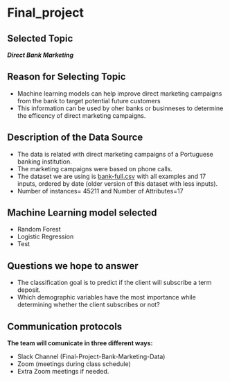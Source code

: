 # Final_project


## Selected Topic

***Direct Bank Marketing***

## Reason for Selecting Topic

* Machine learning models can help improve direct marketing campaigns from the bank to target potential future customers
* This information can be used by oher banks or businneses to determine the efficency of direct marketing campaigns.

## Description of the Data Source

* The data is related with direct marketing campaigns of a Portuguese banking institution. 
* The marketing campaigns were based on phone calls. 
* The dataset we are using is [bank-full.csv](/bank-full.csv) with all examples and 17 inputs, ordered by date (older version of this dataset with less inputs).
* Number of instances= 45211 and Number of Attributes=17

## Machine Learning model selected

* Random Forest
* Logistic Regression
* Test


## Questions we hope to answer
* The classification goal is to predict if the client will subscribe a term deposit.
* Which demographic variables have the most importance while determining whether the client subscribes or not?

## Communication protocols

**The team will comunicate in three different ways:**

* Slack Channel (Final-Project-Bank-Marketing-Data)
* Zoom (meetings during class schedule)
* Extra Zoom meetings if needed.


